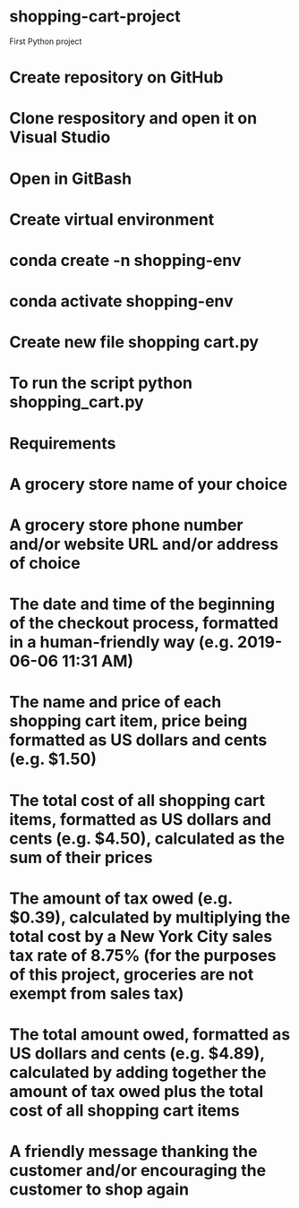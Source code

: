 # shopping-cart-project
First Python project


# Create repository on GitHub
# Clone respository and open it on Visual Studio
# Open in GitBash

# Create virtual environment 
# conda create -n shopping-env
# conda activate shopping-env

# Create new file shopping cart.py

# To run the script python shopping_cart.py

# Requirements

# A grocery store name of your choice
# A grocery store phone number and/or website URL and/or address of choice
# The date and time of the beginning of the checkout process, formatted in a human-friendly way (e.g. 2019-06-06 11:31 AM)
# The name and price of each shopping cart item, price being formatted as US dollars and cents (e.g. $1.50)
# The total cost of all shopping cart items, formatted as US dollars and cents (e.g. $4.50), calculated as the sum of their prices
# The amount of tax owed (e.g. $0.39), calculated by multiplying the total cost by a New York City sales tax rate of 8.75% (for the purposes of this project, groceries are not exempt from sales tax)
# The total amount owed, formatted as US dollars and cents (e.g. $4.89), calculated by adding together the amount of tax owed plus the total cost of all shopping cart items
# A friendly message thanking the customer and/or encouraging the customer to shop again 